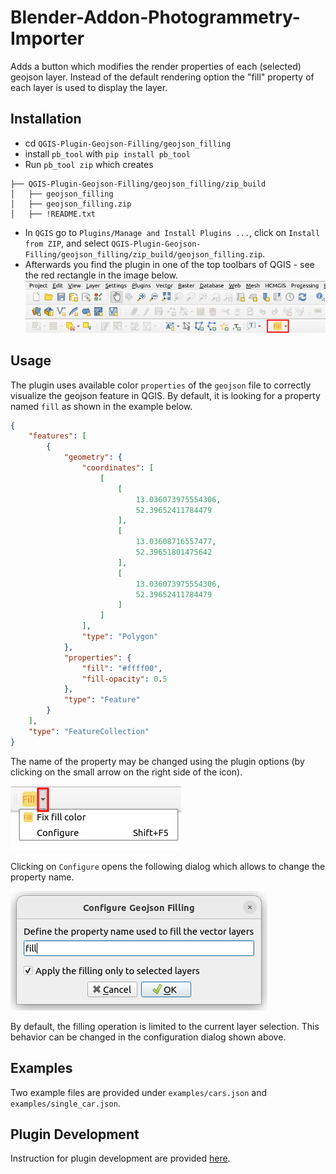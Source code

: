 # Blender-Addon-Photogrammetry-Importer

Adds a button which modifies the render properties of each (selected) geojson
layer. Instead of the default rendering option the "fill" property of each
layer is used to display the layer.


## Installation
* cd `QGIS-Plugin-Geojson-Filling/geojson_filling`
* install `pb_tool` with `pip install pb_tool`
* Run `pb_tool zip` which creates
```
├── QGIS-Plugin-Geojson-Filling/geojson_filling/zip_build
│   ├── geojson_filling
│   ├── geojson_filling.zip
│   ├── !README.txt
```
* In `QGIS` go to `Plugins/Manage and Install Plugins ...`, click on
  `Install from ZIP`, and select `QGIS-Plugin-Geojson-Filling/geojson_filling/zip_build/geojson_filling.zip`.
* Afterwards you find the plugin in one of the top toolbars of QGIS - see the
  red rectangle in the image below.
  <img src="doc/images/qgis_toolbar_plugin_rectangle_red.png" />

## Usage
The plugin uses available color `properties` of the `geojson` file to correctly
visualize the geojson feature in QGIS. By default, it is looking for a property
named `fill` as shown in the example below.

```json
{
    "features": [
        {
            "geometry": {
                "coordinates": [
                    [
                        [
                            13.036073975554306,
                            52.39652411784479
                        ],
                        [
                            13.03608716557477,
                            52.39651801475642
                        ],
                        [
                            13.036073975554306,
                            52.39652411784479
                        ]
                    ]
                ],
                "type": "Polygon"
            },
            "properties": {
                "fill": "#ffff00",
                "fill-opacity": 0.5
            },
            "type": "Feature"
        }
    ],
    "type": "FeatureCollection"
}
```

The name of the property may be changed using the plugin options (by clicking
on the small arrow on the right side of the icon).

<img src="doc/images/plugin_options_rectangle_red.png"/>

Clicking on `Configure` opens the following dialog which allows to change the
property name.

<img src="doc/images/configure_dialog.png"/>

By default, the filling operation is limited to the current layer selection.
This behavior can be changed in the configuration dialog shown above.

## Examples
Two example files are provided under `examples/cars.json` and
`examples/single_car.json`.

## Plugin Development
Instruction for plugin development are provided [here](doc/plugin_development.md).
